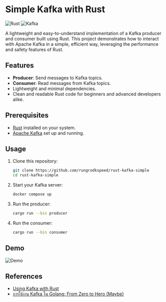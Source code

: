 # Simple Kafka with Rust

![Rust](https://img.shields.io/badge/Rust-000000?style=for-the-badge&logo=rust&logoColor=white)
![Kafka](https://img.shields.io/badge/Apache_Kafka-231F20?style=for-the-badge&logo=apache-kafka&logoColor=white)

A lightweight and easy-to-understand implementation of a Kafka producer and consumer built using Rust. This project demonstrates how to interact with Apache Kafka in a simple, efficient way, leveraging the performance and safety features of Rust.

## Features

- **Producer**: Send messages to Kafka topics.
- **Consumer**: Read messages from Kafka topics.
- Lightweight and minimal dependencies.
- Clean and readable Rust code for beginners and advanced developers alike.

## Prerequisites

- [Rust](https://www.rust-lang.org/) installed on your system.
- [Apache Kafka](https://kafka.apache.org/) set up and running.

## Usage

1. Clone this repository:
   ```bash
   git clone https://github.com/rungrodkspeed/rust-kafka-simple
   cd rust-kafka-simple
    ```

2. Start your Kafka server:
    ```bash
    docker compose up
    ```

3. Run the producer:
    ```bash
    cargo run --bin producer
    ```

4. Run the consumer:
    ```bash
    cargo run --bin consumer
    ```

## Demo

![Demo](media/demo.gif)


## References

- [Using Kafka with Rust](https://www.arroyo.dev/blog/using-kafka-with-rust)
- [การใช้งาน Kafka ใน Golang: From Zero to Hero (Maybe)](https://medium.com/@rayato159/%E0%B8%81%E0%B8%B2%E0%B8%A3%E0%B9%83%E0%B8%8A%E0%B9%89%E0%B8%87%E0%B8%B2%E0%B8%99-kafka-%E0%B9%83%E0%B8%99-golang-%E0%B8%88%E0%B8%B2%E0%B8%81-zero-to-hero-maybe-a9538720ca75)